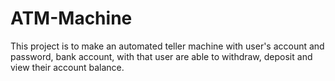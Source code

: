 # ATM-Machine
This project is to make an automated teller machine with user's account and password, bank account, with that user are able to withdraw, deposit and view their account balance.
